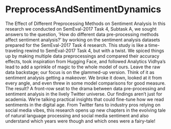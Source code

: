 # PreprocessAndSentimentDynamics
The Effect of Different Preprocessing Methods on Sentiment Analysis
In this research we conducted on SemEval-2017 Task 4, Subtask A, we sought answers to the question, ’How do different data pre-processing methods affect sentiment analysis?’ by working on the sentiment analysis datasets prepared for the SemEval-2017 Task 4 research. This study is like a time-traveling rewind to SemEval-2017 Task 4, but with a twist. We spiced things up by making multiple data preprocessings and compared their accuracy effects, took inspiration from Hugging Face, and followed Analytics Vidhya’s lead to add a sprinkle of magic to the whole model of ours.
Leave the raw data backstage; our focus is on the glammed-up version. Think of it as sentiment analysis getting a makeover. We broke it down, looked at it from every angle, and even threw in some model comparisons for good measure. The result? A front-row seat to the drama between data pre-processing and sentiment analysis in the lively Twitter universe.
Our findings aren’t just for academia. We’re talking practical insights that could fine-tune how we read sentiments in the digital age. From Twitter fans to industry pros relying on social media vibes, this research opens up new chapters in the evolving tale of natural language processing and social media sentiment and also understand which years were though and which ones were a fairy-tale!
